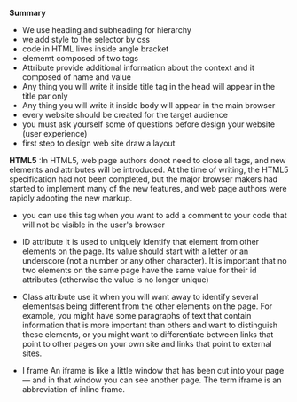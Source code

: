**Summary**
- We use heading and subheading for hierarchy
- we add style to the selector by css
- code in HTML lives inside angle bracket
- elememt composed of two tags
- Attribute provide additional information about the context and it composed of name and value
- Any thing you will write it inside title tag in the head will appear in the title par only
- Any thing you will write it inside body will appear in the main browser
- every website should be created for the target audience
- you must ask yourself some of questions before design your website (user experience)
- first step to design web site draw a layout

**HTML5** :In HTML5, web page authors donot need to close all tags, and new elements and attributes will be introduced. At the time of writing, the HTML5 specification had not been completed, but the major browser makers had started to implement many of the new features, and web page
authors were rapidly adopting the new markup.

- <!-- comment goes here --> you can use this tag when you want to add a comment to your code that will not be visible in the user's browser
- ID attribute  It is used to uniquely identify that element from other elements on the page. Its value should start with a letter or an underscore (not a number or any other character). It is important that no two elements on the same page have the same value for their id
attributes (otherwise the value is no longer unique)

- Class attribute use it when  you will want away to identify several elementsas being different from the other elements on the page.
For example, you might have some paragraphs of text that contain information that is more important than others and want
to distinguish these elements, or you might want to differentiate between links that point to other pages on your own site and links
that point to external sites. 

- I frame An iframe is like a little window that has been cut into your
page — and in that window you can see another page. The term
iframe is an abbreviation of inline frame.


